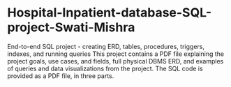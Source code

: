 # Hospital-Inpatient-database-SQL-project-Swati-Mishra
End-to-end SQL project - creating ERD, tables, procedures, triggers, indexes, and running queries
This project contains a PDF file explaining the project goals, use cases, and fields, full physical DBMS ERD, and examples of queries and data visualizations from the project.
The SQL code is provided as a PDF file, in three parts.

